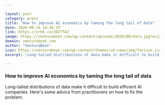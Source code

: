 ```yaml
---

layout: post
category: press
title: "How to improve AI economics by taming the long tail of data"
date: 2020-08-14 14:36:33
link: https://vrhk.co/2DITfAJ
image: https://venturebeat.com/wp-content/uploads/2020/08/data.jpg?w=1200&strip=all
domain: venturebeat.com
author: "VentureBeat"
icon: https://venturebeat.com/wp-content/themes/vb-news/img/favicon.ico
excerpt: "Long-tailed distributions of data make it difficult to build efficient AI companies. Here's some advice from practitioners on how to fix the problem."

---
```


### How to improve AI economics by taming the long tail of data

Long-tailed distributions of data make it difficult to build efficient AI companies. Here's some advice from practitioners on how to fix the problem.